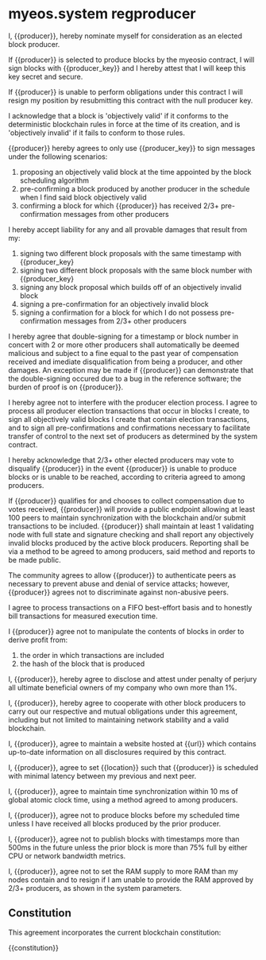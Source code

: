 # myeos.system regproducer

I, {{producer}}, hereby nominate myself for consideration as an elected block producer. 

If {{producer}} is selected to produce blocks by the myeosio contract, I will sign blocks with {{producer_key}} and I hereby attest that I will keep this key secret and secure. 

If {{producer}} is unable to perform obligations under this contract I will resign my position by resubmitting this contract with the null producer key.  

I acknowledge that a block is 'objectively valid' if it conforms to the deterministic blockchain rules in force at the time of its creation, and is 'objectively invalid' if it fails to conform to those rules.

{{producer}} hereby agrees to only use {{producer_key}} to sign messages under the following scenarios:

1. proposing an objectively valid block at the time appointed by the block scheduling algorithm 
2. pre-confirming a block produced by another producer in the schedule when I find said block objectively valid 
3. confirming a block for which {{producer}} has received 2/3+ pre-confirmation messages from other producers

I hereby accept liability for any and all provable damages that result from my:

1. signing two different block proposals with the same timestamp with {{producer_key}
2. signing two different block proposals with the same block number with {{producer_key}
3. signing any block proposal which builds off of an objectively invalid block
4. signing a pre-confirmation for an objectively invalid block
5. signing a confirmation for a block for which I do not possess pre-confirmation messages from 2/3+ other producers

I hereby agree that double-signing for a timestamp or block number in concert with 2 or more other producers shall automatically be deemed malicious and subject to a fine equal to the past year of compensation received and imediate disqualification from being a producer, and other damages. An exception may be made if {{producer}} can demonstrate that the double-signing occured due to a bug in the reference software; the burden of proof is on {{producer}}.

I hereby agree not to interfere with the producer election process. I agree to process all producer election transactions that occur in blocks I create, to sign all objectively valid blocks I create that contain election transactions, and to sign all pre-confirmations and confirmations necessary to facilitate transfer of control to the next set of producers as determined by the system contract.

I hereby acknowledge that 2/3+ other elected producers may vote to disqualify {{producer}} in the event {{producer}} is unable to produce blocks or is unable to be reached, according to criteria agreed to among producers.

If {{producer}} qualifies for and chooses to collect compensation due to votes received, {{producer}} will provide a public endpoint allowing at least 100 peers to maintain synchronization with the blockchain and/or submit transactions to be included. {{producer}} shall maintain at least 1 validating node with full state and signature checking and shall report any objectively invalid blocks produced by the active block producers. Reporting shall be via a method to be agreed to among producers, said method and reports to be made public.

The community agrees to allow {{producer}} to authenticate peers as necessary to prevent abuse and denial of service attacks; however, {{producer}} agrees not to discriminate against non-abusive peers.

I agree to process transactions on a FIFO best-effort basis and to honestly bill transactions for measured execution time. 

I {{producer}} agree not to manipulate the contents of blocks in order to derive profit from:

1. the order in which transactions are included
2. the hash of the block that is produced 

I, {{producer}}, hereby agree to disclose and attest under penalty of perjury all ultimate beneficial owners of my company who own more than 1%.

I, {{producer}}, hereby agree to cooperate with other block producers to carry out our respective and mutual obligations under this agreement, including but not limited to maintaining network stability and a valid blockchain.

I, {{producer}}, agree to maintain a website hosted at {{url}} which contains up-to-date information on all disclosures required by this contract.

I, {{producer}}, agree to set {{location}} such that {{producer}} is scheduled with minimal latency between my previous and next peer.

I, {{producer}}, agree to maintain time synchronization within 10 ms of global atomic clock time, using a method agreed to among producers.

I, {{producer}}, agree not to produce blocks before my scheduled time unless I have received all blocks produced by the prior producer.

I, {{producer}}, agree not to publish blocks with timestamps more than 500ms in the future unless the prior block is more than 75% full by either CPU or network bandwidth metrics. 

I, {{producer}}, agree not to set the RAM supply to more RAM than my nodes contain and to resign if I am unable to provide the RAM approved by 2/3+ producers, as shown in the system parameters.

## Constitution 

This agreement incorporates the current blockchain constitution:

{{constitution}}
